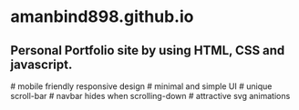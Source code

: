 # amanbind898.github.io
<h2> Personal Portfolio site by using HTML, CSS and javascript. </h2>
# mobile friendly responsive design
# minimal and simple UI
# unique scroll-bar
# navbar hides when scrolling-down
# attractive svg animations